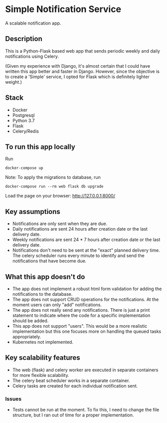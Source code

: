 # Simple Notification Service
A scalable notification app.

## Description

This is a Python-Flask based web app that sends periodic weekly and daily notifications using Celery.

(Given my experience with Django, it's almost certain that I could have written this app better and faster in Django.
However, since the objective is to create a 'Simple' service, I opted for Flask which is definitely lighter weight.)

## Stack
* Docker
* Postgresql
* Python 3.7
* Flask
* Celery/Redis

## To run this app locally
Run
```commandline
docker-compose up
```
Note: To apply the migrations to database, run 
```commandline
docker-compose run --rm web flask db upgrade
```

Load the page on your browser: http://127.0.0.1:8000/

## Key assumptions
* Notifications are only sent when they are due.
* Daily notifications are sent 24 hours after creation date or the last delivery date.
* Weekly notifications are sent 24 * 7 hours after creation date or the last delivery date.
* Notifications don't need to be sent at the "exact" planned delivery time.
   The celery scheduler runs every minute to identify and send the notifications that have become due.

## What this app doesn't do
* The app does not implement a robust html form validation for adding the notifications to the database.
* The app does not support CRUD operations for the notifications. At the moment users can only "add" notifications.
* The app does not really send any notifications. There is just a print statement to indicate where the code for a
specific implementation should be added.
* This app does not support "users". This would be a more realistic implementation but this one focuses more on
handling the queued tasks appropriately.
* Kubernetes not implemented.

## Key scalability features
* The web (flask) and celery worker are executed in separate containers for more flexible scalability.
* The celery beat scheduler works in a separate container.
* Celery tasks are created for each individual notification sent.

### Issues
* Tests cannot be run at the moment. To fix this, I need to change the file structure, but I ran out of time for a proper implementation.

